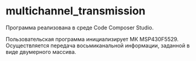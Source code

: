 # multichannel_transmission

Программа реализована в среде Code Composer Studio.

Пользовательская программа инициализирует МК MSP430F5529. Осуществляется передача восьмиканальной информации, заданной в виде двумерного массива.
